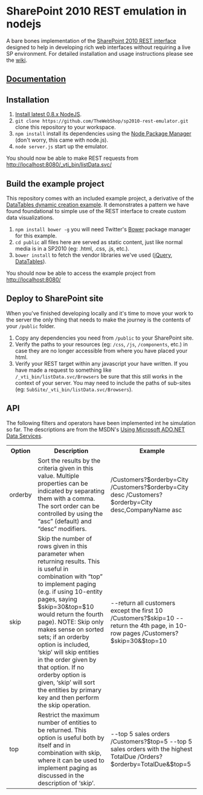 # SharePoint 2010 REST emulation in nodejs

A bare bones implementation of the [SharePoint 2010 REST interface][rest intro] designed to help in developing rich web interfaces without requiring a live SP environment. For detailed installation and usage instructions please see the [wiki](http://thewebshop.github.com/sp2010-rest-emulator/).

## [Documentation][docs]

## Installation

 1. [Install latest 0.8.x NodeJS][node home].
 2. `git clone https://github.com/TheWebShop/sp2010-rest-emulator.git` clone this repository to your workspace.
 3. `npm install` install its dependencies using the [Node Package Manager][node home] (don't worry, this came with node.js).
 4. `node server.js` start up the emulator.

You should now be able to make REST requests from [http://localhost:8080/\_vti\_bin/listData.svc/][local rest]

## Build the example project

This repository comes with an included example project, a derivative of the [DataTables dynamic creation example][dt ex1]. It demonstrates a pattern we have found foundational to simple use of the REST interface to create custom data visualizations.

 1. `npm install bower -g` you will need Twitter's [Bower][bower home] package manager for this example.
 2. `cd public` all files here are served as static content, just like normal media is in a SP2010 (eg: .html, .css, .js, etc.).
 3. `bower install` to fetch the vendor libraries we've used ([jQuery][jQuery home], [DataTables][dt home]).

You should now be able to access the example project from [http://localhost:8080/][local root]

## Deploy to SharePoint site

When you've finished developing locally and it's time to move your work to the server the only thing that needs to make the journey is the contents of your `/public` folder.

 1. Copy any dependencies you need from `/public` to your SharePoint site.
 2. Verify the paths to your resources (eg: `/css`, `/js`, `/components`, etc.) in case they are no longer accessible from where you have placed your html.
 3. Verify your REST target within any javascript your have written. If you have made a request to something like `/_vti_bin/listData.svc/Browsers` be sure that this still works in the context of your server. You may need to include the paths of sub-sites (eg: `SubSite/_vti_bin/listData.svc/Browsers`).

## API

The following filters and operators have been implemented int he simulation so far. The descriptions are from the MSDN's [Using Microsoft ADO.NET Data Services][rest docs].

<table>
  <tr>
    <th>Option</th>
    <th>Description</th>
    <th>Example</th>
  </tr>
  <tr>
    <td>orderby</td>
    <td>Sort the results by the criteria given in this value. Multiple properties can be indicated by separating them with a comma. The sort order can be controlled by using the “asc” (default) and “desc” modifiers.</td>
    <td>/Customers?$orderby=City
/Customers?$orderby=City desc
/Customers?$orderby=City desc,CompanyName asc</td>
  </tr>
  <tr>
    <td>skip</td>
    <td>Skip the number of rows given in this parameter when returning results. This is useful in combination with “top” to implement paging (e.g. if using 10-entity pages, saying $skip=30&top=$10 would return the fourth page). NOTE: Skip only makes sense on sorted sets; if an orderby option is included, ‘skip’ will skip entities in the order given by that option. If no orderby option is given, ‘skip’ will sort the entities by primary key and then perform the skip operation.</td>
    <td>--return all customers except the first 10
/Customers?$skip=10
--return the 4th page, in 10-row pages
/Customers?$skip=30&$top=10</td>
  </tr>
  <tr>
    <td>top</td>
    <td>Restrict the maximum number of entities to be returned. This option is useful both by itself and in combination with skip, where it can be used to implement paging as discussed in the description of ‘skip’.</td>
    <td>--top 5 sales orders
/Customers?$top=5
--top 5 sales orders with the highest TotalDue
/Orders?$orderby=TotalDue&$top=5</td>
  </tr>
</table>

[bower home]: http://twitter.github.com/bower/
[docs]: https://github.com/TheWebShop/sp2010-rest-emulator/wiki
[dt ex1]: http://www.datatables.net/release-datatables/examples/data_sources/js_array.html
[dt home]: http://www.datatables.net/
[jQuery home]: http://jquery.com/
[local rest]: http://localhost:8080/_vti_bin/listData.svc/
[local root]: http://localhost:8080/
[node home]: http://nodejs.org
[rest docs]: http://msdn.microsoft.com/en-us/library/cc907912.aspx
[rest intro]: http://msdn.microsoft.com/en-ca/library/ff521587(v=office.14).aspx
